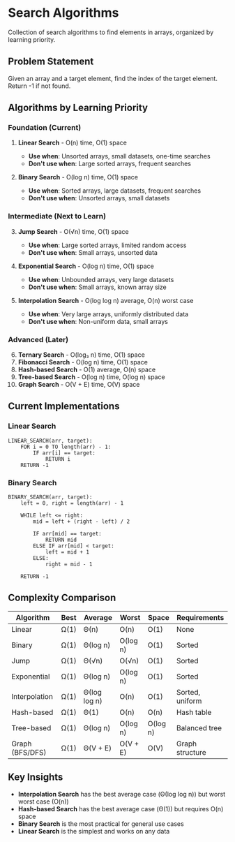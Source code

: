 # Search Algorithms

Collection of search algorithms to find elements in arrays, organized by learning priority.

## Problem Statement

Given an array and a target element, find the index of the target element. Return -1 if not found.

## Algorithms by Learning Priority

### Foundation (Current)
1. **Linear Search** - O(n) time, O(1) space
   - **Use when**: Unsorted arrays, small datasets, one-time searches
   - **Don't use when**: Large sorted arrays, frequent searches

2. **Binary Search** - O(log n) time, O(1) space
   - **Use when**: Sorted arrays, large datasets, frequent searches
   - **Don't use when**: Unsorted arrays, small datasets

### Intermediate (Next to Learn)
3. **Jump Search** - O(√n) time, O(1) space
   - **Use when**: Large sorted arrays, limited random access
   - **Don't use when**: Small arrays, unsorted data

4. **Exponential Search** - O(log n) time, O(1) space
   - **Use when**: Unbounded arrays, very large datasets
   - **Don't use when**: Small arrays, known array size

5. **Interpolation Search** - O(log log n) average, O(n) worst case
   - **Use when**: Very large arrays, uniformly distributed data
   - **Don't use when**: Non-uniform data, small arrays

### Advanced (Later)
6. **Ternary Search** - O(log₃ n) time, O(1) space
7. **Fibonacci Search** - O(log n) time, O(1) space
8. **Hash-based Search** - O(1) average, O(n) space
9. **Tree-based Search** - O(log n) time, O(log n) space
10. **Graph Search** - O(V + E) time, O(V) space

## Current Implementations

### Linear Search
```
LINEAR_SEARCH(arr, target):
    FOR i = 0 TO length(arr) - 1:
        IF arr[i] == target:
            RETURN i
    RETURN -1
```

### Binary Search
```
BINARY_SEARCH(arr, target):
    left = 0, right = length(arr) - 1
    
    WHILE left <= right:
        mid = left + (right - left) / 2
        
        IF arr[mid] == target:
            RETURN mid
        ELSE IF arr[mid] < target:
            left = mid + 1
        ELSE:
            right = mid - 1
    
    RETURN -1
```

## Complexity Comparison

| Algorithm | Best | Average | Worst | Space | Requirements |
|-----------|------|---------|-------|-------|--------------|
| Linear | Ω(1) | Θ(n) | O(n) | O(1) | None |
| Binary | Ω(1) | Θ(log n) | O(log n) | O(1) | Sorted |
| Jump | Ω(1) | Θ(√n) | O(√n) | O(1) | Sorted |
| Exponential | Ω(1) | Θ(log n) | O(log n) | O(1) | Sorted |
| Interpolation | Ω(1) | Θ(log log n) | O(n) | O(1) | Sorted, uniform |
| Hash-based | Ω(1) | Θ(1) | O(n) | O(n) | Hash table |
| Tree-based | Ω(1) | Θ(log n) | O(log n) | O(log n) | Balanced tree |
| Graph (BFS/DFS) | Ω(1) | Θ(V + E) | O(V + E) | O(V) | Graph structure |

## Key Insights

- **Interpolation Search** has the best average case (Θ(log log n)) but worst worst case (O(n))
- **Hash-based Search** has the best average case (Θ(1)) but requires O(n) space
- **Binary Search** is the most practical for general use cases
- **Linear Search** is the simplest and works on any data
